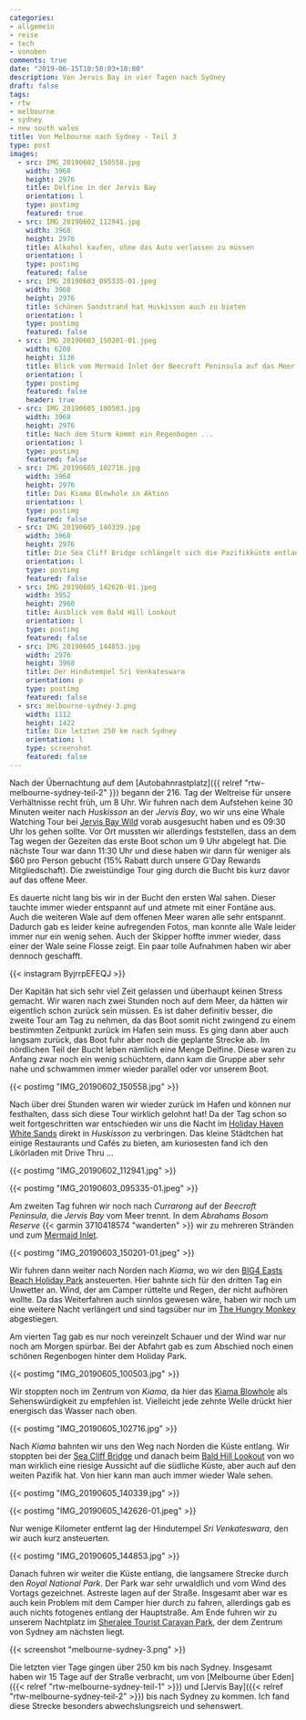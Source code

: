 ```yaml
---
categories:
- allgemein
- reise
- tech
- vonoben
comments: true
date: "2019-06-15T10:50:03+10:00"
description: Von Jervis Bay in vier Tagen nach Sydney
draft: false
tags:
- rtw
- melbourne
- sydney
- new south wales
title: Von Melbourne nach Sydney - Teil 3
type: post
images:
  - src: IMG_20190602_150558.jpg
    width: 3968
    height: 2976
    title: Delfine in der Jervis Bay
    orientation: l
    type: postimg
    featured: true
  - src: IMG_20190602_112941.jpg
    width: 3968
    height: 2976
    title: Alkohol kaufen, ohne das Auto verlassen zu müssen
    orientation: l
    type: postimg
    featured: false
  - src: IMG_20190603_095335-01.jpeg
    width: 3968
    height: 2976
    title: Schönen Sandstrand hat Huskisson auch zu bieten
    orientation: l
    type: postimg
    featured: false
  - src: IMG_20190603_150201-01.jpeg
    width: 6208
    height: 3136
    title: Blick vom Mermaid Inlet der Beecroft Peninsula auf das Meer
    orientation: l
    type: postimg
    featured: false
    header: true
  - src: IMG_20190605_100503.jpg
    width: 3968
    height: 2976
    title: Nach dem Sturm kommt ein Regenbogen ...
    orientation: l
    type: postimg
    featured: false
  - src: IMG_20190605_102716.jpg
    width: 3968
    height: 2976
    title: Das Kiama Blowhole in Aktion
    orientation: l
    type: postimg
    featured: false
  - src: IMG_20190605_140339.jpg
    width: 3968
    height: 2976
    title: Die Sea Cliff Bridge schlängelt sich die Pazifikküste entlang
    orientation: l
    type: postimg
    featured: false
  - src: IMG_20190605_142626-01.jpeg
    width: 3952
    height: 2960
    title: Ausblick vom Bald Hill Lookout
    orientation: l
    type: postimg
    featured: false
  - src: IMG_20190605_144853.jpg
    width: 2976
    height: 3968
    title: Der Hindutempel Sri Venkateswara
    orientation: p
    type: postimg
    featured: false
  - src: melbourne-sydney-3.png
    width: 1112
    height: 1422
    title: Die letzten 250 km nach Sydney
    orientation: l
    type: screenshot
    featured: false
---
```


Nach der Übernachtung auf dem [Autobahnrastplatz]({{ relref "rtw-melbourne-sydney-teil-2" }}) begann der 216. Tag der Weltreise für unsere Verhältnisse recht früh, um 8 Uhr. Wir fuhren nach dem Aufstehen keine 30 Minuten weiter nach _Huskisson_ an der _Jervis Bay_, wo wir uns eine Whale Watching Tour bei [Jervis Bay Wild](https://www.jervisbaywild.com.au/) vorab ausgesucht haben und es 09:30 Uhr los gehen sollte. Vor Ort mussten wir allerdings feststellen, dass an dem Tag wegen der Gezeiten das erste Boot schon um 9 Uhr abgelegt hat. Die nächste Tour war dann 11:30 Uhr und diese haben wir dann für weniger als $60 pro Person gebucht (15% Rabatt durch unsere G'Day Rewards Mitgliedschaft). Die zweistündige Tour ging durch die Bucht bis kurz davor auf das offene Meer. 

Es dauerte nicht lang bis wir in der Bucht den ersten Wal sahen. Dieser tauchte immer wieder entspannt auf und atmete mit einer Fontäne aus. Auch die weiteren Wale auf dem offenen Meer waren alle sehr entspannt. Dadurch gab es leider keine aufregenden Fotos, man konnte alle Wale leider immer nur ein wenig sehen. Auch der Skipper hoffte immer wieder, dass einer der Wale seine Flosse zeigt. Ein paar tolle Aufnahmen haben wir aber dennoch geschafft.

{{< instagram ByjrrpEFEQJ >}}

Der Kapitän hat sich sehr viel Zeit gelassen und überhaupt keinen Stress gemacht. Wir waren nach zwei Stunden noch auf dem Meer, da hätten wir eigentlich schon zurück sein müssen. Es ist daher definitiv besser, die zweite Tour am Tag zu nehmen, da das Boot somit nicht zwingend zu einem bestimmten Zeitpunkt zurück im Hafen sein muss. Es ging dann aber auch langsam zurück, das Boot fuhr aber noch die geplante Strecke ab. Im nördlichen Teil der Bucht leben nämlich eine Menge Delfine. Diese waren zu Anfang zwar noch ein wenig schüchtern, dann kam die Gruppe aber sehr nahe und schwammen immer wieder parallel oder vor unserem Boot.

{{< postimg "IMG_20190602_150558.jpg" >}}

Nach über drei Stunden waren wir wieder zurück im Hafen und können nur festhalten, dass sich diese Tour wirklich gelohnt hat! Da der Tag schon so weit fortgeschritten war entschieden wir uns die Nacht im [Holiday Haven White Sands](https://goo.gl/maps/eBbexW8bwfDDkU1p8) direkt in _Huskisson_ zu verbringen. Das kleine Städtchen hat einige Restaurants und Cafés zu bieten, am kuriosesten fand ich den Likörladen mit Drive Thru ...

{{< postimg "IMG_20190602_112941.jpg" >}}

{{< postimg "IMG_20190603_095335-01.jpeg" >}}

Am zweiten Tag fuhren wir noch nach _Currarong_ auf der _Beecroft Peninsula_, die _Jervis Bay_ vom Meer trennt. In dem _Abrahams Bosom Reserve_ {{< garmin 3710418574 "wanderten" >}} wir zu mehreren Stränden und zum [Mermaid Inlet](https://goo.gl/maps/MUfE7T74vfKo1ykn8).

{{< postimg "IMG_20190603_150201-01.jpeg" >}}

Wir fuhren dann weiter nach Norden nach _Kiama_, wo wir den [BIG4 Easts Beach Holiday Park](https://goo.gl/maps/NRtimmAvRZhMDTVv6) ansteuerten. Hier bahnte sich für den dritten Tag ein Unwetter an. Wind, der am Camper rüttelte und Regen, der nicht aufhören wollte. Da das Weiterfahren auch sinnlos gewesen wäre, haben wir noch um eine weitere Nacht verlängert und sind tagsüber nur im [The Hungry Monkey](https://goo.gl/maps/3f8e3qmPSRwdnpYCA) abgestiegen.

Am vierten Tag gab es nur noch vereinzelt Schauer und der Wind war nur noch am Morgen spürbar. Bei der Abfahrt gab es zum Abschied noch einen schönen Regenbogen hinter dem Holiday Park.

{{< postimg "IMG_20190605_100503.jpg" >}}

Wir stoppten noch im Zentrum von _Kiama_, da hier das [Kiama Blowhole](https://goo.gl/maps/tAjUKnaz6Qjy6PHD9) als Sehenswürdigkeit zu empfehlen ist. Vielleicht jede zehnte Welle drückt hier energisch das Wasser nach oben.

{{< postimg "IMG_20190605_102716.jpg" >}}

Nach _Kiama_ bahnten wir uns den Weg nach Norden die Küste entlang. Wir stoppten bei der [Sea Cliff Bridge](https://goo.gl/maps/MxpduCQ5pvcSvX9q9) und danach beim [Bald Hill Lookout](https://goo.gl/maps/4cE6edrmzJUnAY5A8) von wo man wirklich eine riesige Aussicht auf die südliche Küste, aber auch auf den weiten Pazifik hat. Von hier kann man auch immer wieder Wale sehen.

{{< postimg "IMG_20190605_140339.jpg" >}}

{{< postimg "IMG_20190605_142626-01.jpeg" >}}

Nur wenige Kilometer entfernt lag der Hindutempel _Sri Venkateswara_, den wir auch kurz ansteuerten.

{{< postimg "IMG_20190605_144853.jpg" >}}

Danach fuhren wir weiter die Küste entlang, die langsamere Strecke durch den _Royal National Park_. Der Park war sehr urwaldlich und vom Wind des Vortags gezeichnet. Astreste lagen auf der Straße. Insgesamt aber war es auch kein Problem mit dem Camper hier durch zu fahren, allerdings gab es auch nichts fotogenes entlang der Hauptstraße. Am Ende fuhren wir zu unserem Nachtplatz im [Sheralee Tourist Caravan Park](https://goo.gl/maps/4QJsMr1Gw6576bH9A), der dem Zentrum von Sydney am nächsten liegt.

{{< screenshot "melbourne-sydney-3.png" >}}

Die letzten vier Tage gingen über 250 km bis nach Sydney. Insgesamt haben wir 15 Tage auf der Straße verbracht, um von [Melbourne über Eden]({{< relref "rtw-melbourne-sydney-teil-1" >}}) und [Jervis Bay]({{< relref "rtw-melbourne-sydney-teil-2" >}}) bis nach Sydney zu kommen. Ich fand diese Strecke besonders abwechslungsreich und sehenswert. 